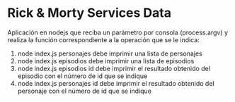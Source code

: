 # Rick & Morty Services Data

Aplicación en nodejs que reciba un parámetro por consola (process.argv) y realiza la función correspondiente a la operación que se le indica:

1. node index.js personajes debe imprimir una lista de personajes
2. node index.js episodios debe imprimir una lista de episodios
3. node index.js episodios id debe imprimir el resultado obtenido del episodio con el número de id que se indique
4. node index.js personajes id debe imprimir el resultado obtenido del personaje con el número de id que se indique